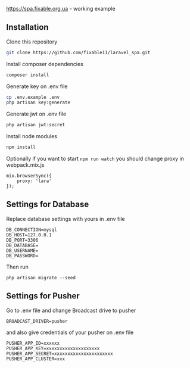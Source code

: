 https://spa.fixable.org.ua - working example

## Installation

Clone this repository

```bash
git clone https://github.com/fixable11/laravel_spa.git
```

Install composer dependencies

```bash
composer install
```

Generate key on .env file

```bash
cp .env.example .env
php artisan key:generate
```

Generate jwt on .env file

```bash
php artisan jwt:secret
```

Install node modules
```bash
npm install
```

Optionally if you want to start `npm run watch` you should change proxy in webpack.mix.js
```
mix.browserSync({
    proxy: 'lara'
});
```

## Settings for Database

Replace database settings with yours in .env file

```
DB_CONNECTION=mysql
DB_HOST=127.0.0.1
DB_PORT=3306
DB_DATABASE=
DB_USERNAME=
DB_PASSWORD=
```
Then run
```
php artisan migrate --seed
```

## Settings for Pusher

Go to .env file and change Broadcast drive to pusher

```
BROADCAST_DRIVER=pusher
```

and also give credentials of your pusher on .env file

```
PUSHER_APP_ID=xxxxxx
PUSHER_APP_KEY=xxxxxxxxxxxxxxxxxxxx
PUSHER_APP_SECRET=xxxxxxxxxxxxxxxxxxxxxx
PUSHER_APP_CLUSTER=xxx
```

